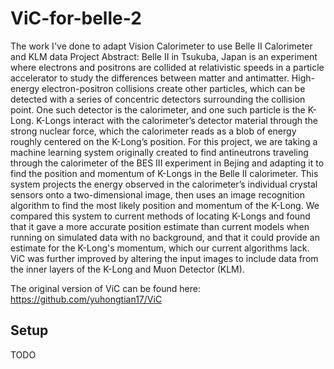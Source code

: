 # ViC-for-belle-2
The work I've done to adapt Vision Calorimeter to use Belle II Calorimeter and KLM data
Project Abstract:
Belle II in Tsukuba, Japan is an experiment where electrons and positrons are collided at relativistic speeds in a particle accelerator to study the differences between matter and antimatter. High-energy electron-positron collisions create other particles, which can be detected with a series of concentric detectors surrounding the collision point. One such detector is the calorimeter, and one such particle is the K-Long. K-Longs interact with the calorimeter’s detector material through the strong nuclear force, which the calorimeter reads as a blob of energy roughly centered on the K-Long’s position. For this project, we are taking a machine learning system originally created to find antineutrons traveling through the calorimeter of the BES III experiment in Bejing and adapting it to find the position and momentum of K-Longs in the Belle II calorimeter. This system projects the energy observed in the calorimeter’s individual crystal sensors onto a two-dimensional image, then uses an image recognition algorithm to find the most likely position and momentum of the K-Long. We compared this system to current methods of locating K-Longs and found that it gave a more accurate position estimate than current models when running on simulated data with no background, and that it could provide an estimate for the K-Long's momentum, which our current algorithms lack. ViC was further improved by altering the input images to include data from the inner layers of the K-Long and Muon Detector (KLM).

The original version of ViC can be found here: https://github.com/yuhongtian17/ViC
## Setup
TODO
